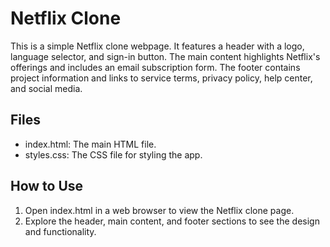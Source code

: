 # Netflix Clone

This is a simple Netflix clone webpage. It features a header with a logo, language selector, and sign-in button. The main content highlights Netflix's offerings and includes an email subscription form. The footer contains project information and links to service terms, privacy policy, help center, and social media.

## Files

- index.html: The main HTML file.
- styles.css: The CSS file for styling the app.

## How to Use

1. Open index.html in a web browser to view the Netflix clone page.
2. Explore the header, main content, and footer sections to see the design and functionality.
